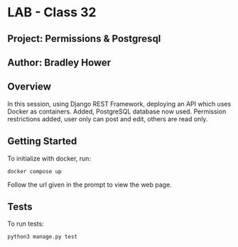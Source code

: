 # LAB - Class 32

## Project: Permissions & Postgresql

## Author: Bradley Hower

## Overview

In this session, using Django REST Framework, deploying an API which uses Docker as containers.
Added, PostgreSQL database now used. Permission restrictions added, user only can post and edit, others are read only.

## Getting Started

To initialize with docker, run:

`docker compose up`

Follow the url given in the prompt to view the web page.

## Tests

To run tests:

`python3 manage.py test`
